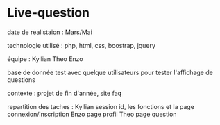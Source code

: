 # Live-question
date de realistaion : Mars/Mai

technologie utilisé : php, html, css, boostrap, jquery  

équipe : Kyllian Theo Enzo 

base de donnée test avec quelque utilisateurs pour tester l'affichage de questions 

contexte : projet de fin d'année, site faq 

repartition des taches : Kyllian session id, les fonctions et la page connexion/inscription
                         Enzo page profil
                         Theo page question


